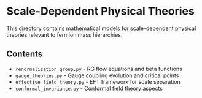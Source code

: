 # Scale-Dependent Physical Theories

This directory contains mathematical models for scale-dependent physical theories relevant to fermion mass hierarchies.

## Contents

- `renormalization_group.py` - RG flow equations and beta functions
- `gauge_theories.py` - Gauge coupling evolution and critical points
- `effective_field_theory.py` - EFT framework for scale separation
- `conformal_invariance.py` - Conformal field theory aspects